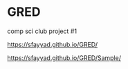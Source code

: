 # GRED
comp sci club project #1

 https://sfayyad.github.io/GRED/
 
https://sfayyad.github.io/GRED/Sample/
